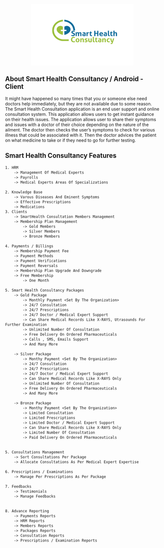 <p align="center"><img length ="400" height ="200" src="https://github.com/MartDevelopers-Inc/Smart-Health-Consultancy/blob/master/Smart-Health%20Consultancy.png"></p>


## About Smart Health Consultancy / Android - Client

It might have happened so many times that you or someone else need doctors help immediately, 
but they are not available due to some reason. The Smart Health Consultation application is an end user
support and online consultation system. This application allows users to get instant guidance on their health issues.
The application allows user to share their symptoms and issues with a doctor of their choice depending on the nature of the ailment. The doctor then checks  the user’s symptoms to check for various illness that could be associated with it.
Then the doctor advices the patient on what medicine to take or if they need to go for further testing.


## Smart Health Consultancy Features
```
1. HRM
    -> Management Of Medical Experts
    -> Payrolls
    -> Medical Experts Areas Of Specializations

2. Knowledge Base
    -> Varous Diseases And Eminent Symptoms
    -> Effective Prescriptions
    -> Medications
3. Clients
    -> SmartHealth Consultation Members Management
    -> Membership Plan Management
        -> Gold Members
        -> Silver Members
        -> Bronze Members

4. Payments / Billings
    -> Membership Payment Fee
    -> Payment Methods
    -> Payment Verifications
    -> Payment Reversals
    -> Membership Plan Upgrade And Downgrade
    -> Free Membership
        -> One Month

5. Smart Health Consultancy Packages
    -> Gold Package
        -> Monthly Payment <Set By The Organization>
        -> 24/7 Consultation
        -> 24/7 Prescriptions
        -> 24/7 Doctor / Medical Expert Support
        -> Can Share Medical Records Like X-RAYS, Utrasounds For Further Examination
        -> Unlimited Number Of Consultation
        -> Free Delivery On Ordered Pharmaceuticals
        -> Calls , SMS, Emails Support
        -> And Many More

    -> Silver Package
        -> Monthy Payment <Set By The Organization>
        -> 24/7 Consultation
        -> 24/7 Prescriptions
        -> 24/7 Doctor / Medical Expert Support
        -> Can Share Medical Records Like X-RAYS Only
        -> Unlimited Number Of Consultation
        -> Free Delivery On Ordered Pharmaceuticals
        -> And Many More

    -> Bronze Package
        -> Monthy Payment <Set By The Organization>
        -> Limited Consultation
        -> Limited Prescriptions
        -> Limited Doctor / Medical Expert Support
        -> Can Share Medical Records Like X-RAYS Only
        -> Limited Number Of Consultation
        -> Paid Delivery On Ordered Pharmaceuticals


5. Consultations Management
    -> Sort Consultations Per Package
    -> Allocate Consultations As Per Medical Expert Expertise

6. Prescriptions / Examinations
    -> Manage Per Prescriptions As Per Package

7. Feedbacks
    -> Testimonials
    -> Manage Feedbacks


8. Advance Reporting
    -> Payments Reports
    -> HRM Reports
    -> Members Reports
    -> Packages Reports
    -> Consultation Reports
    -> Prescriptions / Examination Reports

```
